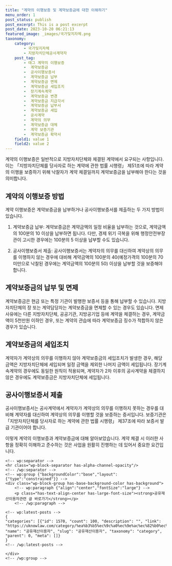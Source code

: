```yaml
---
title: "계약의 이행보증 및 계약보증금에 대한 이해하기"
menu_order: 1
post_status: publish
post_excerpt: This is a post excerpt
post_date: 2023-10-20 06:21:13
featured_image: _images/국가및지자체.png
taxonomy:
    category:
        - 국가및지자체
        - 지방자치단체공사계약자
    post_tag:
        - 태그 계약의 이행보증
        -  계약보증금
        -  공사이행보증서
        -  계약보증금 납부
        -  계약보증금 면제
        -  계약보증금 세입조치
        -  장기계속계약
        -  계약보증금 변경
        -  계약보증금 지급각서
        -  계약보증금 납부서
        -  계약보증금 세입
        -  공사계약
        -  계약의 의무
        -  계약보증금 대체
        -  계약 보증기관
        -  계약보증금 확약서
    field1: value 1
    field2: value 2
---
```



계약의 이행보증은 일반적으로 지방자치단체와 체결된 계약에서 요구되는 사항입니다. 이는 「지방자치단체를 당사자로 하는 계약에 관한 법률 시행령」 제51조에 따라 계약의 이행을 보증하기 위해 낙찰자가 계약 체결일까지 계약보증금을 납부해야 한다는 것을 의미합니다.

## 계약의 이행보증 방법

계약 이행보증은 계약보증금을 납부하거나 공사이행보증서를 제출하는 두 가지 방법이 있습니다.

1. 계약보증금 납부: 계약보증금은 계약금액의 일정 비율을 납부하는 것으로, 계약금액의 100분의 10 이상을 납부하면 됩니다. 다만, 경제 위기 극복을 위해 행정안전부장관이 고시한 경우에는 100분의 5 이상을 납부할 수도 있습니다.

2. 공사이행보증서 제출: 공사이행보증서는 계약자의 의무를 대신하여 계약상의 의무를 이행하지 않는 경우에 대비해 계약금액의 100분의 40(예정가격의 100분의 70 미만으로 낙찰된 경우에는 계약금액의 100분의 50) 이상을 납부할 것을 보증해야 합니다.

## 계약보증금의 납부 및 면제

계약보증금은 현금 또는 특정 기관이 발행한 보증서 등을 통해 납부할 수 있습니다. 지방자치단체의 장 또는 계약담당자는 계약보증금을 면제할 수 있는 경우도 있습니다. 면제 사유에는 다른 지방자치단체, 공공기관, 지방공기업 등에 계약을 체결하는 경우, 계약금액이 5천만원 이하인 경우, 또는 계약의 관습에 따라 계약보증금 징수가 적합하지 않은 경우가 있습니다.

## 계약보증금의 세입조치

계약자가 계약상의 의무를 이행하지 않아 계약보증금의 세입조치가 발생한 경우, 해당 금액은 지방자치단체에 세입되며 일정 금액을 제외한 나머지 금액이 세입됩니다. 장기계속계약의 경우에도 동일한 원칙이 적용되며, 계약자가 2차 이후의 공사계약을 체결하지 않은 경우에도 계약보증금은 지방자치단체에 세입됩니다.

## 공사이행보증서 제출

공사이행보증서는 공사계약에서 계약자가 계약상의 의무를 이행하지 못하는 경우를 대비해 계약자를 대신하여 계약상의 의무를 이행할 것을 보증하는 증서입니다. 보증기관은 「지방자치단체를 당사자로 하는 계약에 관한 법률 시행령」 제37조에 따라 보증서 발급 기관이어야 합니다.

이렇게 계약의 이행보증과 계약보증금에 대해 알아보았습니다. 계약 체결 시 이러한 사항을 정확히 이해하고 준수하는 것은 사업을 원활히 진행하는 데 있어서 중요한 요건입니다.

    <!-- wp:separator -->
    <hr class="wp-block-separator has-alpha-channel-opacity"/>
    <!-- /wp:separator -->
    <!-- wp:group {"backgroundColor":"base","layout":{"type":"constrained"}} -->
    <div class="wp-block-group has-base-background-color has-background">
        <!-- wp:paragraph {"align":"center","fontSize":"large"} -->
        <p class="has-text-align-center has-large-font-size"><strong>공유재산이용자관련 글 바로가기</strong></p>
        <!-- /wp:paragraph -->
        
    <!-- wp:latest-posts -->
    {
    "categories": [{"id": 1570, "count": 100, "description": "", "link": "https://uknowlaw.com/category/%ea%b3%b5%ec%9c%a0%ec%9e%ac%ec%82%b0%ec%9d%b4%ec%9a%a9%ec%9e%90/", "name": "공유재산이용자", "slug": "공유재산이용자", "taxonomy": "category", "parent": 0, "meta": []}
    }
    <!-- /wp:latest-posts -->
    
    </div>
    <!-- /wp:group -->
    